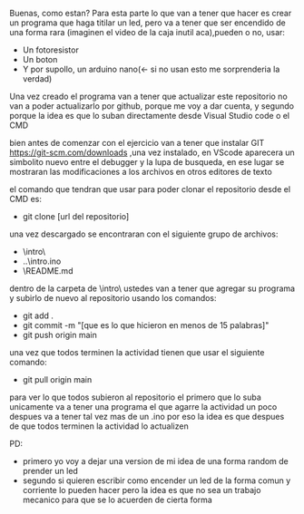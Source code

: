 Buenas, como estan?
Para esta parte lo que van a tener que hacer es crear un programa
que haga titilar un led, pero va a tener que ser encendido de una forma 
rara (imaginen el video de la caja inutil aca),pueden o no, usar:

- Un fotoresistor
- Un boton
- Y por supollo, un arduino nano(<- si no usan esto me sorprenderia la verdad)

Una vez creado el programa van a tener que actualizar este repositorio
no van a poder actualizarlo por github, porque me voy a dar cuenta, y segundo
porque la idea es que lo suban directamente desde Visual Studio code o el CMD

bien antes de comenzar con el ejercicio van a tener que instalar GIT
https://git-scm.com/downloads ,una vez instalado, en VScode aparecera un simbolito 
nuevo entre el debugger y la lupa de busqueda, en ese lugar se mostraran las 
modificaciones a los archivos en otros editores de texto 

el comando que tendran que usar para poder clonar el repositorio desde el CMD es:
- git clone [url del repositorio]

una vez descargado se encontraran con el siguiente grupo de archivos:

- \intro\
- ..\intro.ino
- \README.md

dentro de la carpeta de \intro\ ustedes van a tener que agregar su programa y subirlo de nuevo al repositorio
usando los comandos:

- git add .
- git commit -m "[que es lo que hicieron en menos de 15 palabras]"
- git push origin main

una vez que todos terminen la actividad tienen que usar el siguiente comando:

- git pull origin main

para ver lo que todos subieron al repositorio
el primero que lo suba unicamente va a tener una programa
el que agarre la actividad un poco despues va a tener tal vez mas de un .ino
por eso la idea es que despues de que todos terminen la actividad lo actualizen

PD: 
- primero yo voy a dejar una version de mi idea de una forma random de prender un led
- segundo si quieren escribir como encender un led de la forma comun y corriente lo pueden hacer
pero la idea es que no sea un trabajo mecanico para que se lo acuerden de cierta forma